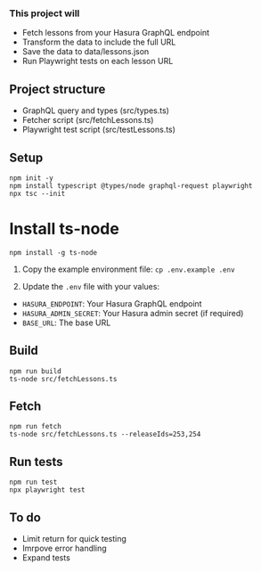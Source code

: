 ### This project will
- Fetch lessons from your Hasura GraphQL endpoint
- Transform the data to include the full URL
- Save the data to data/lessons.json
- Run Playwright tests on each lesson URL


## Project structure

- GraphQL query and types (src/types.ts)
- Fetcher script (src/fetchLessons.ts)
- Playwright test script (src/testLessons.ts)


## Setup

```
npm init -y
npm install typescript @types/node graphql-request playwright
npx tsc --init
```
# Install ts-node
`npm install -g ts-node`


1. Copy the example environment file:
`cp .env.example .env`

2. Update the `.env` file with your values:
- `HASURA_ENDPOINT`: Your Hasura GraphQL endpoint
- `HASURA_ADMIN_SECRET`: Your Hasura admin secret (if required)
- `BASE_URL`: The base URL


## Build
```
npm run build
ts-node src/fetchLessons.ts
```

## Fetch
```
npm run fetch
ts-node src/fetchLessons.ts --releaseIds=253,254
```

## Run tests
```
npm run test
npx playwright test
```

## To do
- Limit return for quick testing
- Imrpove error handling
- Expand tests
